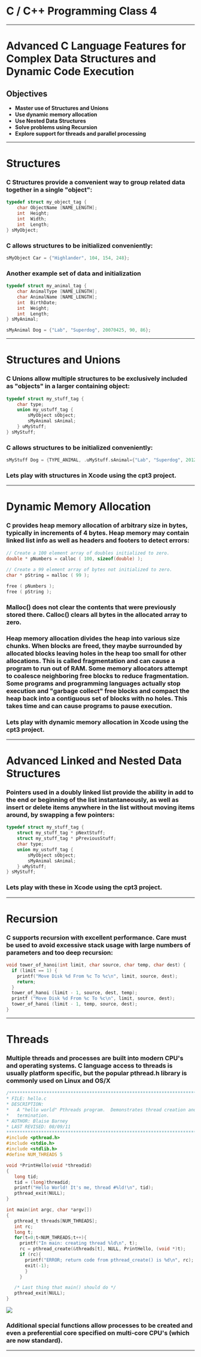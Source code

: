# C / C++ Programming Class 4

---
# Advanced C Language Features for Complex Data Structures and Dynamic Code Execution
## Objectives
- **Master use of Structures and Unions**
- **Use dynamic memory allocation**
- **Use Nested Data Structures**
- **Solve problems using Recursion**
- **Explore support for threads and parallel processing**

---
# Structures
### C Structures provide a convenient way to group related data together in a single "object":
```c
typedef struct my_object_tag {
    char ObjectName [NAME_LENGTH];
    int  Height;
    int  Width;
    int  Length;
} sMyObject;
```
### C allows structures to be initialized conveniently:
```c
sMyObject Car = {"Highlander", 104, 154, 248};
```
### Another example set of data and initialization
```c
typedef struct my_animal_tag {
    char AnimalType [NAME_LENGTH];
    char AnimalName [NAME_LENGTH];
    int  BirthDate;
    int  Weight;
    int  Length;
} sMyAnimal;

sMyAnimal Dog = {"Lab", "Superdog", 20070425, 90, 86};
```

---
# Structures and Unions
### C Unions allow multiple structures to be exclusively included as "objects" in a larger containing object:
```c
typedef struct my_stuff_tag {
    char type;
    union my_ustuff_tag {
        sMyObject sObject;
        sMyAnimal sAnimal;
    } uMyStuff;
} sMyStuff;
```
### C allows structures to be initialized conveniently:
```c
sMyStuff Dog = {TYPE_ANIMAL, .uMyStuff.sAnimal={"Lab", "Superdog", 20120425, 90, 86} };
```

<script src="//repl.it/embed/JPVR/2.js"></script>

### Lets play with structures in Xcode using the cpt3 project.

---
# Dynamic Memory Allocation
### C provides heap memory allocation of arbitrary size in bytes, typically in increments of 4 bytes.  Heap memory may contain linked list info as well as headers and footers to detect errors:
```c
// Create a 100 element array of doubles initialized to zero.
double * pNumbers = calloc ( 100, sizeof(double) );
 
// Create a 99 element array of bytes not initialized to zero.
char * pString = malloc ( 99 );

free ( pNumbers );
free ( pString );
```
### Malloc() does not clear the contents that were previously stored there.  Calloc() clears all bytes in the allocated array to zero.

### Heap memory allocation divides the heap into various size chunks. When blocks are freed, they maybe surrounded by allocated blocks leaving holes in the heap too small for other allocations.  This is called fragmentation and can cause a program to run out of RAM.  Some memory allocators attempt to coalesce neighboring free blocks to reduce fragmentation.  Some programs and programming languages actually stop execution and "garbage collect" free blocks and compact the heap back into a contiguous set of blocks with no holes.  This takes time and can cause programs to pause execution.

<script src="//repl.it/embed/JPWb/1.js"></script>

### Lets play with dynamic memory allocation in Xcode using the cpt3 project.

---
# Advanced Linked and Nested Data Structures
### Pointers used in a doubly linked list provide the ability in add to the end or beginning of the list instantaneously, as well as insert or delete items anywhere in the list without moving items around, by swapping a few pointers:
```c
typedef struct my_stuff_tag {
    struct my_stuff_tag * pNextStuff;
    struct my_stuff_tag * pPreviousStuff;
    char type;
    union my_ustuff_tag {
        sMyObject sObject;
        sMyAnimal sAnimal;
    } uMyStuff;
} sMyStuff;
```

<script src="//repl.it/embed/JPX5/1.js"></script>

### Lets play with these in Xcode using the cpt3 project.

---
# Recursion
### C supports recursion with excellent performance.  Care must be used to avoid excessive stack usage with large numbers of parameters and too deep recursion:
```c
void tower_of_hanoi(int limit, char source, char temp, char dest) {
  if (limit == 1) {
    printf("Move Disk %d From %c To %c\n", limit, source, dest);
    return;
  } 
  tower_of_hanoi (limit - 1, source, dest, temp);
  printf ("Move Disk %d From %c To %c\n", limit, source, dest);
  tower_of_hanoi (limit - 1, temp, source, dest);
}
```

<script src="//repl.it/embed/JP50/1.js"></script>

---
# Threads
### Multiple threads and processes are built into modern CPU's and operating systems.  C language access to threads is usually platform specific, but the popular pthread.h library is commonly used on Linux and OS/X

```c
/******************************************************************************
* FILE: hello.c
* DESCRIPTION:
*   A "hello world" Pthreads program.  Demonstrates thread creation and
*   termination.
* AUTHOR: Blaise Barney
* LAST REVISED: 08/09/11
******************************************************************************/
#include <pthread.h>
#include <stdio.h>
#include <stdlib.h>
#define NUM_THREADS	5

void *PrintHello(void *threadid)
{
   long tid;
   tid = (long)threadid;
   printf("Hello World! It's me, thread #%ld!\n", tid);
   pthread_exit(NULL);
}

int main(int argc, char *argv[])
{
   pthread_t threads[NUM_THREADS];
   int rc;
   long t;
   for(t=0;t<NUM_THREADS;t++){
     printf("In main: creating thread %ld\n", t);
     rc = pthread_create(&threads[t], NULL, PrintHello, (void *)t);
     if (rc){
       printf("ERROR; return code from pthread_create() is %d\n", rc);
       exit(-1);
       }
     }

   /* Last thing that main() should do */
   pthread_exit(NULL);
}
```

![](images/ThreadsRun.png)
### Additional special functions allow processes to be created and even a preferential core specified on multi-core CPU's (which are now standard).

---
